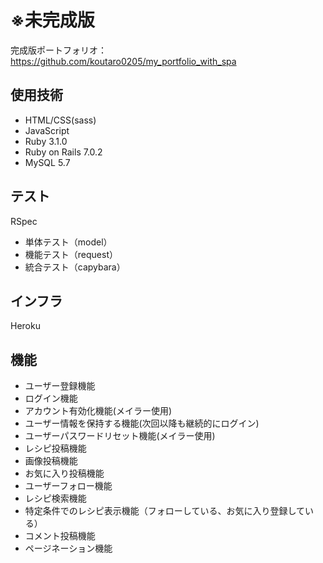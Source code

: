 # ※未完成版
完成版ポートフォリオ：https://github.com/koutaro0205/my_portfolio_with_spa
## 使用技術
* HTML/CSS(sass)
* JavaScript
* Ruby 3.1.0
* Ruby on Rails 7.0.2
* MySQL 5.7

## テスト
RSpec
* 単体テスト（model）
* 機能テスト（request）
* 統合テスト（capybara）

## インフラ
Heroku

## 機能
* ユーザー登録機能
* ログイン機能
* アカウント有効化機能(メイラー使用)
* ユーザー情報を保持する機能(次回以降も継続的にログイン)
* ユーザーパスワードリセット機能(メイラー使用)
* レシピ投稿機能
* 画像投稿機能
* お気に入り投稿機能
* ユーザーフォロー機能
* レシピ検索機能
* 特定条件でのレシピ表示機能（フォローしている、お気に入り登録している）
* コメント投稿機能
* ページネーション機能

